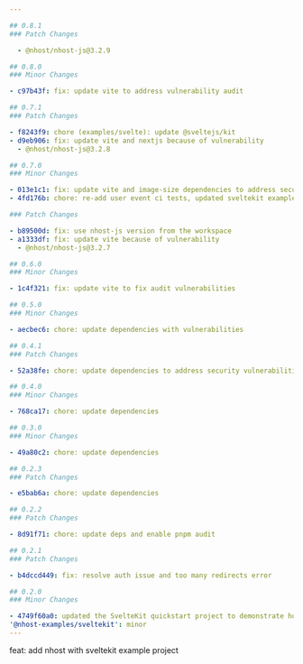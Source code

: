```yaml
---

## 0.8.1
### Patch Changes

  - @nhost/nhost-js@3.2.9

## 0.8.0
### Minor Changes

- c97b43f: fix: update vite to address vulnerability audit

## 0.7.1
### Patch Changes

- f8243f9: chore (examples/svelte): update @sveltejs/kit
- d9eb906: fix: update vite and nextjs because of vulnerability
  - @nhost/nhost-js@3.2.8

## 0.7.0
### Minor Changes

- 013e1c1: fix: update vite and image-size dependencies to address security audit vulnerabilities
- 4fd176b: chore: re-add user event ci tests, updated sveltekit example tests to e2e suite

### Patch Changes

- b89500d: fix: use nhost-js version from the workspace
- a1333df: fix: update vite because of vulnerability
  - @nhost/nhost-js@3.2.7

## 0.6.0
### Minor Changes

- 1c4f321: fix: update vite to fix audit vulnerabilities

## 0.5.0
### Minor Changes

- aecbec6: chore: update dependencies with vulnerabilities

## 0.4.1
### Patch Changes

- 52a38fe: chore: update dependencies to address security vulnerabilities

## 0.4.0
### Minor Changes

- 768ca17: chore: update dependencies

## 0.3.0
### Minor Changes

- 49a80c2: chore: update dependencies

## 0.2.3
### Patch Changes

- e5bab6a: chore: update dependencies

## 0.2.2
### Patch Changes

- 8d91f71: chore: update deps and enable pnpm audit

## 0.2.1
### Patch Changes

- b4dccd449: fix: resolve auth issue and too many redirects error

## 0.2.0
### Minor Changes

- 4749f60a0: updated the SvelteKit quickstart project to demonstrate how to use the Nhost SDK on the server
'@nhost-examples/sveltekit': minor
---
```


feat: add nhost with sveltekit example project
